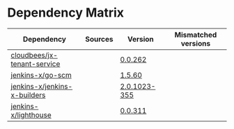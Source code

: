 # Dependency Matrix

Dependency | Sources | Version | Mismatched versions
---------- | ------- | ------- | -------------------
[cloudbees/jx-tenant-service](https://github.com/cloudbees/jx-tenant-service) |  | [0.0.262](https://github.com/cloudbees/jx-tenant-service/releases/tag/v0.0.262) | 
[jenkins-x/go-scm](https://github.com/jenkins-x/go-scm) |  | [1.5.60]() | 
[jenkins-x/jenkins-x-builders](https://github.com/jenkins-x/jenkins-x-builders) |  | [2.0.1023-355]() | 
[jenkins-x/lighthouse](https://github.com/jenkins-x/lighthouse) |  | [0.0.311]() | 
